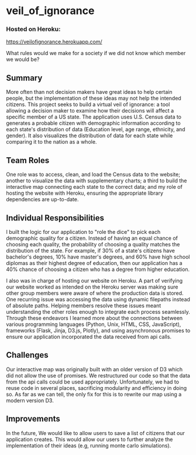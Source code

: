 # veil_of_ignorance

### Hosted on Heroku:
https://veilofignorance.herokuapp.com/

What rules would we make for a society if we did not know which member we would be?

## Summary
More often than not decision makers have great ideas to help certain people, but the implementation of these ideas may not help the intended citizens.  This project seeks to build a virtual veil of ignorance: a tool allowing a decision maker to examine how their decisions will affect a specific member of a US state.  The application uses U.S. Census data to generates a probable citizen with demographic information according to each state's distribution of data (Education level, age range, ethnicity, and gender).  It also visualizes the distribution of data for each state while comparing it to the nation as a whole.

## Team Roles
One role was to access, clean, and load the Census data to the website; another to visualize the data with supplementary charts; a third to build the interactive map connecting each state to the correct data; and my role of hosting the website with Heroku, ensuring the appropriate library dependencies are up-to-date. 

## Individual Responsibilities
I built the logic for our application to "role the dice" to pick each demographic quality for a citizen.  Instead of having an equal chance of choosing each quality, the probability of choosing a quality matches the distribution of the state.  For example, if 30% of a state's citizens have bachelor's degrees, 10% have master's degrees, and 60% have high school diplomas as their highest degree of education, then our application has a 40% chance of choosing a citizen who has a degree from higher education. 

I also was in charge of hosting our website on Heroku.  A part of verifying our website worked as intended on the Heroku server was making sure other group members were aware of where the production data is stored.  One recurring issue was accessing the data using dynamic filepaths instead of absolute paths.  Helping members resolve these issues meant understanding the other roles enough to integrate each process seamlessly.  Through these endeavors I learned more about the connections between various programming languages (Python, Unix, HTML, CSS, JavaScript), frameworks (Flask, Jinja, D3.js, Plotly), and using asynchronous promises to ensure our application incorporated the data received from api calls.

## Challenges
Our interactive map was originally built with an older version of D3 which did not allow the use of promises. We restructured our code so that the data from the api calls could be used appropriately.  Unfortunately, we had to reuse code in several places, sacrificing modularity and efficiency in doing so.  As far as we can tell, the only fix for this is to rewrite our map using a modern version D3.

## Improvements
In the future, We would like to allow users to save a list of citizens that our application creates.  This would allow our users to further analyze the implementation of their ideas (e.g, running monte carlo simulations).
